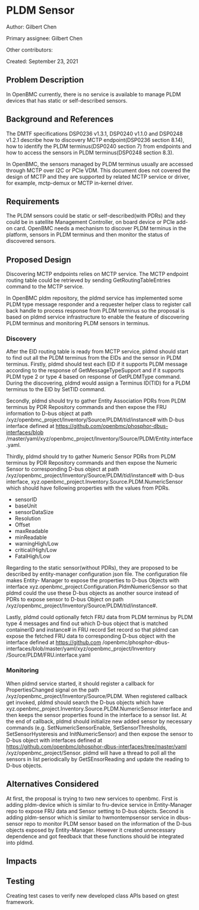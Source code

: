 # PLDM Sensor

Author: Gilbert Chen

Primary assignee: Gilbert Chen

Other contributors:

Created: September 23, 2021

## Problem Description
In OpenBMC currently, there is no service is available to manage PLDM devices
that has static or self-described sensors.

## Background and References
The DMTF specifications DSP0236 v1.3.1, DSP0240 v1.1.0 and DSP0248 v1.2.1
describe how to discovery MCTP endpoint(DSP0236 section 8.14), how to identify
the PLDM terminus(DSP0240 section 7) from endpoints and how to access the 
sensors in PLDM terminus(DSP0248 section 8.3).

In OpenBMC, the sensors managed by PLDM terminus usually are accessed through
MCTP over I2C or PCIe VDM. This document does not covered the design of MCTP
and they are supported by related MCTP service or driver, for example,
mctp-demux or MCTP in-kernel driver.

## Requirements
The PLDM sensors could be static or self-described(with PDRs) and they could 
be in satellite Management Controller, on board device or PCIe add-on card.
OpenBMC needs a mechanism to discover PLDM terminus in the platform, sensors
in PLDM terminus and then monitor the status of discovered sensors.

## Proposed Design

Discovering MCTP endpoints relies on MCTP service. The MCTP endpoint routing 
table could be retrieved by sending GetRoutingTableEntries command to the 
MCTP service.

In OpenBMC pldm repository, the pldmd service has implemented some PLDM type
message responder and a requester helper class to register call back handle to
process response from PLDM terminus so the proposal is based on pldmd service 
infrastructure to enable the feature of discovering PLDM terminus and 
monitoring PLDM sensors in terminus.

### Discovery

After the EID routing table is ready from MCTP service, pldmd should start to
find out all the PLDM terminus from the EIDs and the sensor in PLDM terminus.
Firstly, pldmd should test each EID if it supports PLDM message according to
the response of GetMessageTypeSupport and if it supports PLDM type 2 or type 4
based on response of GetPLDMType command. During the discovering, pldmd would
assign a Terminus ID(TID) for a PLDM terminus to the EID by SetTID command.

Secondly, pldmd should try to gather Entity Association PDRs from PLDM terminus
by PDR Repository commands and then expose the FRU information to D-bus object
at path /xyz/openbmc_project/Inventory/Source/PLDM/$tid/$instance# with D-bus
interface defined at https://github.com/openbmc/phosphor-dbus-interfaces/blob
/master/yaml/xyz/openbmc_project/Inventory/Source/PLDM/Entity.interface.yaml. 

Thirdly, pldmd should try to gather Numeric Sensor PDRs from PLDM terminus by
PDR Repository commands and then expose the Numeric Sensor to corresponding
D-bus object at path /xyz/openbmc_project/Inventory/Source/PLDM/$tid/$instance#
with D-bus interface, xyz.openbmc_project.Inventory.Source.PLDM.NumericSensor
which should have following properties with the values from PDRs.
- sensorID
- baseUnit
- sensorDataSize
- Resolution
- Offset
- maxReadable
- minReadable
- warningHigh/Low
- critical/High/Low
- FatalHigh/Low

Regarding to the static sensor(without PDRs), they are proposed to be described
by entity-manager configuration json file. The configuration file makes Entity-
Manager to expose the properties to D-bus Objects with interface
xyz.openbmc_project.Configuration.PldmNumericSensor so that pldmd could the use
these D-bus objects as another source instead of PDRs to expose sensor to D-bus
Object on path /xyz/openbmc_project/Inventory/Source/PLDM/$tid/$instance#.

Lastly, pldmd could optionally fetch FRU data from PLDM terminus by PLDM type 4
messages and find out which D-bus object that is matched containerID and 
instance# in FRU record Set record so that pldmd can expose the fetched FRU data 
to corresponding D-bus object with the interface defined at https://github.com
/openbmc/phosphor-dbus-interfaces/blob/master/yaml/xyz/openbmc_project/Inventory
/Source/PLDM/FRU.interface.yaml

### Monitoring

When pldmd service started, it should register a callback for PropertiesChanged
signal on the path /xyz/openbmc_project/Inventory/Source/PLDM. When registered
callback get invoked, pldmd should search the D-bus objects which have
xyz.openbmc_project.Inventory.Source.PLDM.NumericSensor interface and then
keeps the sensor properties found in the interface to a sensor list. At the
end of callback, pldmd should initialize new added sensor by necessary commands
(e.g. SetNumericSensorEnable, SetSensorThresholds, SetSensorHysteresis and 
InitNumericSensor) and then expose the sensor to D-bus object with interfaces
defined at https://github.com/openbmc/phosphor-dbus-interfaces/tree/master/yaml
/xyz/openbmc_project/Sensor. pldmd will have a thread to poll all the sensors
in list periodically by GetSEnsorReading and update the reading to D-bus
objects.

## Alternatives Considered

At first, the proposal is trying to two new services to openbmc. First is
adding pldm-device which is similar to fru-device service in Entity-Manager
repo to expose FRU data and Sensor setting to D-bus objects. Second is adding
pldm-sensor which is similar to hwmontempsensor service in dbus-sensor repo to
monitor PLDM sensor based on the information of the D-bus objects exposed by
Entity-Manager. However it created unnecessary dependence and got feedback that
these functions should be integrated into pldmd.

## Impacts

## Testing

Creating test cases to verify new developed class APIs based on gtest framework.